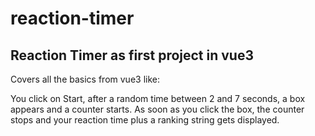 # reaction-timer

## Reaction Timer as first project in vue3
Covers all the basics from vue3 like:

You click on Start, after a random time between 2 and 7 seconds, a box appears and a counter starts.
As soon as you click the box, the counter stops and your reaction time plus a ranking string gets displayed.
